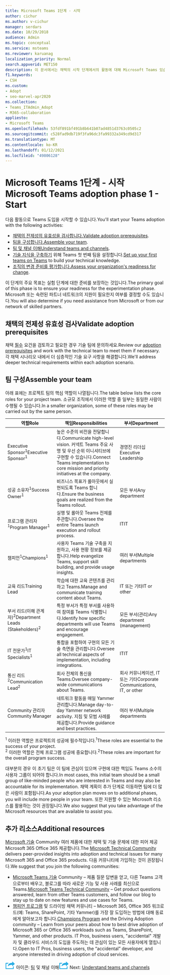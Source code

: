 ```yaml
---
title: Microsoft Teams 1단계 - 시작
author: cichur
ms.author: v-cichur
manager: serdars
ms.date: 10/29/2018
audience: Admin
ms.topic: conceptual
ms.service: msteams
ms.reviewer: karuanag
localization_priority: Normal
search.appverid: MET150
description: 이 문서에서는 채택의 시작 단계에서의 활동에 대해 Microsoft Teams 있습니다. 설정 및 팀 계획에 Microsoft Teams 모범 사례를 이해합니다.
f1.keywords:
- CSH
ms.custom:
- Adopt
- seo-marvel-apr2020
ms.collection:
- Teams_ITAdmin_Adopt
- M365-collaboration
appliesto:
- Microsoft Teams
ms.openlocfilehash: 53fdf891bf491b8b641b07ad4851d3763c0505c2
ms.sourcegitcommit: c528fad9db719f3fa96dc3fa99332a349cd9d317
ms.translationtype: MT
ms.contentlocale: ko-KR
ms.lasthandoff: 01/12/2021
ms.locfileid: "49806128"
---
```

# <a name="microsoft-teams-adoption-phase-1---start"></a><span data-ttu-id="f33c3-104">Microsoft Teams 1단계 - 시작</span><span class="sxs-lookup"><span data-stu-id="f33c3-104">Microsoft Teams adoption phase 1 - Start</span></span>

<span data-ttu-id="f33c3-105">다음 활동으로 Teams 도입을 시작할 수 있습니다.</span><span class="sxs-lookup"><span data-stu-id="f33c3-105">You'll start your Teams adoption with the following activities:</span></span>

- <span data-ttu-id="f33c3-106">[채택의 전제성의 유효성을 검사합니다.](#validate-adoption-prerequisites)</span><span class="sxs-lookup"><span data-stu-id="f33c3-106">[Validate adoption prerequisites](#validate-adoption-prerequisites).</span></span>
- <span data-ttu-id="f33c3-107">[팀을 구성합니다.](#assemble-your-team)</span><span class="sxs-lookup"><span data-stu-id="f33c3-107">[Assemble your team](#assemble-your-team).</span></span>
- <span data-ttu-id="f33c3-108">[팀 및 채널 이해](teams-adoption-understand-teams-and-channels.md)</span><span class="sxs-lookup"><span data-stu-id="f33c3-108">[Understand teams and channels](teams-adoption-understand-teams-and-channels.md).</span></span>
- <span data-ttu-id="f33c3-109">[기술 지식을 구축하기](teams-adoption-your-first-teams.md) 위해 Teams 첫 번째 팀을 설정합니다.</span><span class="sxs-lookup"><span data-stu-id="f33c3-109">[Set up your first teams on Teams](teams-adoption-your-first-teams.md) to build your technical knowledge.</span></span>
- <span data-ttu-id="f33c3-110">[조직의 변경 준비를 평가합니다.](teams-adoption-assess-readiness.md)</span><span class="sxs-lookup"><span data-stu-id="f33c3-110">[Assess your organization's readiness for change](teams-adoption-assess-readiness.md).</span></span>

<span data-ttu-id="f33c3-111">이 단계의 주요 목표는 실험 단계에 대한 준비를 보장하는 것입니다.</span><span class="sxs-lookup"><span data-stu-id="f33c3-111">The primary goal of this phase is to ensure your readiness for the experimentation phase.</span></span> <span data-ttu-id="f33c3-112">Microsoft 또는 숙련된 파트너 네트워크의 지원이 필요한지 여부를 결정할 수도 있습니다.</span><span class="sxs-lookup"><span data-stu-id="f33c3-112">You will also determine if you need assistance from Microsoft or from our network of skilled partners.</span></span>  

## <a name="validate-adoption-prerequisites"></a><span data-ttu-id="f33c3-113">채택의 전제성 유효성 검사</span><span class="sxs-lookup"><span data-stu-id="f33c3-113">Validate adoption prerequisites</span></span>

<span data-ttu-id="f33c3-114">채택 [필수](teams-adoption-get-started.md#adoption-prerequisites) 요건을 검토하고 필요한 경우 기술 팀에 문의하세요.</span><span class="sxs-lookup"><span data-stu-id="f33c3-114">Review our [adoption prerequisites](teams-adoption-get-started.md#adoption-prerequisites) and work with the technical team to meet them if necessary.</span></span> <span data-ttu-id="f33c3-115">각 채택 시나리오 내에서 더 심층적인 기술 요구 사항을 해결합니다.</span><span class="sxs-lookup"><span data-stu-id="f33c3-115">We'll address deeper technical requirements within each adoption scenario.</span></span>

## <a name="assemble-your-team"></a><span data-ttu-id="f33c3-116">팀 구성</span><span class="sxs-lookup"><span data-stu-id="f33c3-116">Assemble your team</span></span>

<span data-ttu-id="f33c3-117">아래 표에는 프로젝트 팀의 핵심 역할이 나열됩니다.</span><span class="sxs-lookup"><span data-stu-id="f33c3-117">The table below lists the core roles for your project team.</span></span> <span data-ttu-id="f33c3-118">소규모 조직에서 이러한 역할 중 일부는 동일한 사람이 수행될 수 있습니다.</span><span class="sxs-lookup"><span data-stu-id="f33c3-118">In a smaller organization, some of these roles may be carried out by the same person.</span></span>

| <span data-ttu-id="f33c3-119">역할</span><span class="sxs-lookup"><span data-stu-id="f33c3-119">Role</span></span> | <span data-ttu-id="f33c3-120">책임</span><span class="sxs-lookup"><span data-stu-id="f33c3-120">Responsibilities</span></span> | <span data-ttu-id="f33c3-121">부서</span><span class="sxs-lookup"><span data-stu-id="f33c3-121">Department</span></span> |
| ---- | ---------------- | ---------- |
| <span data-ttu-id="f33c3-122">Executive Sponsor<sup>1</sup></span><span class="sxs-lookup"><span data-stu-id="f33c3-122">Executive Sponsor<sup>1</sup></span></span> | <span data-ttu-id="f33c3-123">높은 수준의 비전을 전달합니다.</span><span class="sxs-lookup"><span data-stu-id="f33c3-123">Communicate high-level vision.</span></span> <span data-ttu-id="f33c3-124">커넥트 Teams 주요 사명 및 우선 순위 이니셔티브에 구현할 수 있습니다.</span><span class="sxs-lookup"><span data-stu-id="f33c3-124">Connect Teams implementation to core mission and priority initiatives at the company.</span></span> | <span data-ttu-id="f33c3-125">경영진 리더십</span><span class="sxs-lookup"><span data-stu-id="f33c3-125">Executive Leadership</span></span> |
| <span data-ttu-id="f33c3-126">성공 소유자<sup>1</sup></span><span class="sxs-lookup"><span data-stu-id="f33c3-126">Success Owner<sup>1</sup></span></span> | <span data-ttu-id="f33c3-127">비즈니스 목표가 롤아웃에서 실현되도록 Teams 합니다.</span><span class="sxs-lookup"><span data-stu-id="f33c3-127">Ensure the business goals are realized from the Teams rollout.</span></span> | <span data-ttu-id="f33c3-128">모든 부서</span><span class="sxs-lookup"><span data-stu-id="f33c3-128">Any department</span></span> |
| <span data-ttu-id="f33c3-129">프로그램 관리자<sup>1</sup></span><span class="sxs-lookup"><span data-stu-id="f33c3-129">Program Manager<sup>1</sup></span></span> | <span data-ttu-id="f33c3-130">실행 및 롤아웃 Teams 전체를 주관합니다.</span><span class="sxs-lookup"><span data-stu-id="f33c3-130">Oversee the entire Teams launch execution and rollout process.</span></span> | <span data-ttu-id="f33c3-131">IT</span><span class="sxs-lookup"><span data-stu-id="f33c3-131">IT</span></span> |
| <span data-ttu-id="f33c3-132">챔피언<sup>1</sup></span><span class="sxs-lookup"><span data-stu-id="f33c3-132">Champions<sup>1</sup></span></span> | <span data-ttu-id="f33c3-133">사용자 Teams 기술 구축을 지원하고, 사용 현황 정보를 제공합니다.</span><span class="sxs-lookup"><span data-stu-id="f33c3-133">Help evangelize Teams, support skill building, and provide usage insights.</span></span> | <span data-ttu-id="f33c3-134">여러 부서</span><span class="sxs-lookup"><span data-stu-id="f33c3-134">Multiple departments</span></span> |
| <span data-ttu-id="f33c3-135">교육 리드</span><span class="sxs-lookup"><span data-stu-id="f33c3-135">Training Lead</span></span> | <span data-ttu-id="f33c3-136">학습에 대한 교육 콘텐츠를 관리하고 Teams.</span><span class="sxs-lookup"><span data-stu-id="f33c3-136">Manage and communicate training content about Teams.</span></span> | <span data-ttu-id="f33c3-137">IT 또는 기타</span><span class="sxs-lookup"><span data-stu-id="f33c3-137">IT or other</span></span> |
| <span data-ttu-id="f33c3-138">부서 리드(이해 관계자)<sup>2</sup></span><span class="sxs-lookup"><span data-stu-id="f33c3-138">Department Leads (Stakeholders)<sup>2</sup></span></span> | <span data-ttu-id="f33c3-139">특정 부서가 특정 부서를 사용하여 참여를 Teams 식별합니다.</span><span class="sxs-lookup"><span data-stu-id="f33c3-139">Identify how specific departments will use Teams and encourage engagement.</span></span> | <span data-ttu-id="f33c3-140">모든 부서(관리)</span><span class="sxs-lookup"><span data-stu-id="f33c3-140">Any department (management)</span></span> |
| <span data-ttu-id="f33c3-141">IT 전문가<sup>1</sup></span><span class="sxs-lookup"><span data-stu-id="f33c3-141">IT Specialists<sup>1</sup></span></span> | <span data-ttu-id="f33c3-142">통합을 포함하여 구현의 모든 기술 측면을 관리합니다.</span><span class="sxs-lookup"><span data-stu-id="f33c3-142">Oversee all technical aspects of implementation, including integrations.</span></span> | <span data-ttu-id="f33c3-143">IT</span><span class="sxs-lookup"><span data-stu-id="f33c3-143">IT</span></span> |
| <span data-ttu-id="f33c3-144">통신 리드<sup>2</sup></span><span class="sxs-lookup"><span data-stu-id="f33c3-144">Communication Lead<sup>2</sup></span></span> | <span data-ttu-id="f33c3-145">회사 전체의 통신을 Teams.</span><span class="sxs-lookup"><span data-stu-id="f33c3-145">Oversee company-wide communications about Teams.</span></span> | <span data-ttu-id="f33c3-146">회사 커뮤니케이션, IT 또는 기타</span><span class="sxs-lookup"><span data-stu-id="f33c3-146">Corporate Communications, IT, or other</span></span> |
| <span data-ttu-id="f33c3-147">Community 관리자</span><span class="sxs-lookup"><span data-stu-id="f33c3-147">Community Manager</span></span> | <span data-ttu-id="f33c3-148">네트워크 활동을 매일 Yammer 관리합니다.</span><span class="sxs-lookup"><span data-stu-id="f33c3-148">Manage day-to-day Yammer network activity.</span></span> <span data-ttu-id="f33c3-149">지침 및 모범 사례를 제공합니다.</span><span class="sxs-lookup"><span data-stu-id="f33c3-149">Provide guidance and best practices.</span></span> | <span data-ttu-id="f33c3-150">여러 부서</span><span class="sxs-lookup"><span data-stu-id="f33c3-150">Multiple departments</span></span> |

<span data-ttu-id="f33c3-151"><sup>1</sup> 이러한 역할은 프로젝트의 성공에 필수적입니다.</span><span class="sxs-lookup"><span data-stu-id="f33c3-151"><sup>1</sup>These roles are essential to the success of your project.</span></span></br>
<span data-ttu-id="f33c3-152"><sup>2</sup> 이러한 역할은 전체 프로그램 성공에 중요합니다.</span><span class="sxs-lookup"><span data-stu-id="f33c3-152"><sup>2</sup>These roles are important for the overall program success.</span></span>

<span data-ttu-id="f33c3-153">대부분의 경우 이 초기 팀은 이 팀에 관심이 있으며 구현에 대한 책임도 Teams 소수의 사용자 그룹이 되어야 합니다.</span><span class="sxs-lookup"><span data-stu-id="f33c3-153">In most cases, this initial team should be a small group of like-minded people who are interested in Teams and may also be accountable for its implementation.</span></span> <span data-ttu-id="f33c3-154">채택 계획이 추가 단계로 이동하면 팀에 더 많은 사람이 포함됩니다.</span><span class="sxs-lookup"><span data-stu-id="f33c3-154">As your adoption plan moves on to additional phases, you will include more people in your team.</span></span> <span data-ttu-id="f33c3-155">또한 지원할 수 있는 Microsoft 리소스를 활용하는 것이 권장됩니다.</span><span class="sxs-lookup"><span data-stu-id="f33c3-155">We also suggest that you take advantage of the Microsoft resources that are available to assist you.</span></span> 

## <a name="additional-resources"></a><span data-ttu-id="f33c3-156">추가 리소스</span><span class="sxs-lookup"><span data-stu-id="f33c3-156">Additional resources</span></span>

<span data-ttu-id="f33c3-157">[Microsoft 기술](https://aka.ms/TechCommunity) Community 여러 제품에 대한 채택 및 기술 문제에 대한 피어 제공 Microsoft 365 Office 365 제공합니다.</span><span class="sxs-lookup"><span data-stu-id="f33c3-157">The [Microsoft Technical Community](https://aka.ms/TechCommunity) delivers peer-provided insights into adoption and technical issues for many Microsoft 365 and Office 365 products.</span></span> <span data-ttu-id="f33c3-158">다음 커뮤니티에 가입하는 것이 권장됩니다.</span><span class="sxs-lookup"><span data-stu-id="f33c3-158">We suggest that you join the following communities:</span></span>

- <span data-ttu-id="f33c3-159">[Microsoft Teams 기술](https://aka.ms/TeamsCommunity) Community – 제품 질문 답변을 얻고, 다른 Teams 고객으로부터 배우고, 블로그를 따라 새로운 기능 및 사용 사례를 최신으로 Teams.</span><span class="sxs-lookup"><span data-stu-id="f33c3-159">[Microsoft Teams Technical Community](https://aka.ms/TeamsCommunity) – Get product questions answered, learn from other Teams customers, and follow our blog to stay up to date on new features and use cases for Teams.</span></span> 
- <span data-ttu-id="f33c3-160">[챔피언 프로그램](https://aka.ms/O365Champions) 및 드라이빙 채택 커뮤니티 – Microsoft 365, Office 365 워크로드(예: Teams, SharePoint, 기타 Yammer)를 가장 잘 도입하는 방법에 대해 동료에게 알아보고자 합니다.</span><span class="sxs-lookup"><span data-stu-id="f33c3-160">[Champions Program](https://aka.ms/O365Champions) and the Driving Adoption community – Learn from your peers about how to best drive adoption of Microsoft 365 or Office 365 workloads such as Teams, SharePoint, Yammer, and other products.</span></span> <span data-ttu-id="f33c3-161">IT Pros, business users, "accidental" 개발자 및 클라우드 서비스의 도입을 주도하는 데 관심이 있는 모든 사용자에게 열립니다.</span><span class="sxs-lookup"><span data-stu-id="f33c3-161">Open to IT Pros, business users, the “accidental” developer, and anyone interested in driving adoption of cloud services.</span></span>  


<span data-ttu-id="f33c3-162">![다음 단계를 나타내는 ](media/teams-adoption-next-icon.png) 아이콘: [팀](teams-adoption-understand-teams-and-channels.md) 및 채널 이해</span><span class="sxs-lookup"><span data-stu-id="f33c3-162">![An icon representing the next step](media/teams-adoption-next-icon.png) Next: [Understand teams and channels](teams-adoption-understand-teams-and-channels.md)</span></span>
